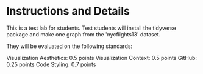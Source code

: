 # Instructions and Details 
This is a test lab for students. Test students will install the tidyverse package and make one graph from the 'nycflights13' dataset. 

They will be evaluated on the following standards:

Visualization Aesthetics: 0.5 points
Visualization Context: 0.5 points
GitHub: 0.25 points
Code Styling: 0.7 points
